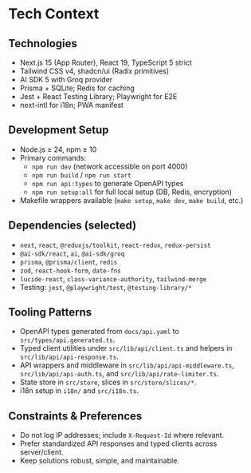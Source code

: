 # Tech Context

## Technologies
- Next.js 15 (App Router), React 19, TypeScript 5 strict
- Tailwind CSS v4, shadcn/ui (Radix primitives)
- AI SDK 5 with Groq provider
- Prisma + SQLite; Redis for caching
- Jest + React Testing Library; Playwright for E2E
- next-intl for i18n; PWA manifest

## Development Setup
- Node.js ≥ 24, npm ≥ 10
- Primary commands:
  - `npm run dev` (network accessible on port 4000)
  - `npm run build` / `npm run start`
  - `npm run api:types` to generate OpenAPI types
  - `npm run setup:all` for full local setup (DB, Redis, encryption)
- Makefile wrappers available (`make setup`, `make dev`, `make build`, etc.)

## Dependencies (selected)
- `next`, `react`, `@reduxjs/toolkit`, `react-redux`, `redux-persist`
- `@ai-sdk/react`, `ai`, `@ai-sdk/groq`
- `prisma`, `@prisma/client`, `redis`
- `zod`, `react-hook-form`, `date-fns`
- `lucide-react`, `class-variance-authority`, `tailwind-merge`
- Testing: `jest`, `@playwright/test`, `@testing-library/*`

## Tooling Patterns
- OpenAPI types generated from `docs/api.yaml` to `src/types/api.generated.ts`.
- Typed client utilities under `src/lib/api/client.ts` and helpers in `src/lib/api/api-response.ts`.
- API wrappers and middleware in `src/lib/api/api-middleware.ts`, `src/lib/api/api-auth.ts`, and `src/lib/api/rate-limiter.ts`.
- State store in `src/store`, slices in `src/store/slices/*`.
- i18n setup in `i18n/` and `src/i18n.ts`.

## Constraints & Preferences
- Do not log IP addresses; include `X-Request-Id` where relevant.
- Prefer standardized API responses and typed clients across server/client.
- Keep solutions robust, simple, and maintainable.
